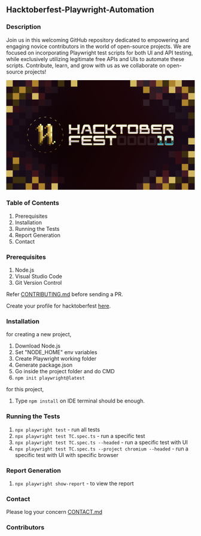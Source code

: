 ## Hacktoberfest-Playwright-Automation

### Description

Join us in this welcoming GitHub repository dedicated to empowering and engaging novice contributors in the world of open-source projects. We are focused on incorporating Playwright test scripts for both UI and API testing, while exclusively utilizing legitimate free APIs and UIs to automate these scripts. Contribute, learn, and grow with us as we collaborate on open-source projects!

![alt Hacktoberfestfest-banner](./fallfest-banner.png)

### Table of Contents

1. Prerequisites
2. Installation
3. Running the Tests
4. Report Generation
5. Contact

### Prerequisites

1. Node.js
2. Visual Studio Code 
3. Git Version Control

Refer [CONTRIBUTING.md](https://github.com/Malitthh/Hacktoberfest-Playwright-Automation/blob/main/CONTRIBUTING.md) before sending a PR.


Create your profile for hacktoberfest [here](https://hacktoberfest.com/profile/).

### Installation

for creating a new project,

1. Download Node.js
2. Set "NODE_HOME" env variables
3. Create Playwright working folder
4. Generate package.json
5. Go inside the project folder and do CMD
6. `npm init playwright@latest`

for this project,

1. Type `npm install` on IDE terminal should be enough.

### Running the Tests

1. `npx playwright test` - run all tests
2. `npx playwright test TC.spec.ts` - run a specific test
3. `npx playwright test TC.spec.ts --headed` - run a specific test with UI
4. `npx playwright test TC.spec.ts --project chromium --headed` - run a specific test with UI with specific browser

### Report Generation

1. `npx playwright show-report` - to view the report

### Contact

Please log your concern [CONTACT.md](https://github.com/Malitthh/Hacktoberfest-Playwright-Automation/blob/main/CONTACT.md)

### Contributors
<!-- <a href="https://github.com/Malitthh/Hacktoberfest-Playwright-Automation/graphs/contributors">
  <img src="https://contributors-img.web.app/image?repo=Malitthh/Hacktoberfest-Playwright-Automation&max=500" alt="Lista de contribuidores" width="100%"/>
</a> -->


